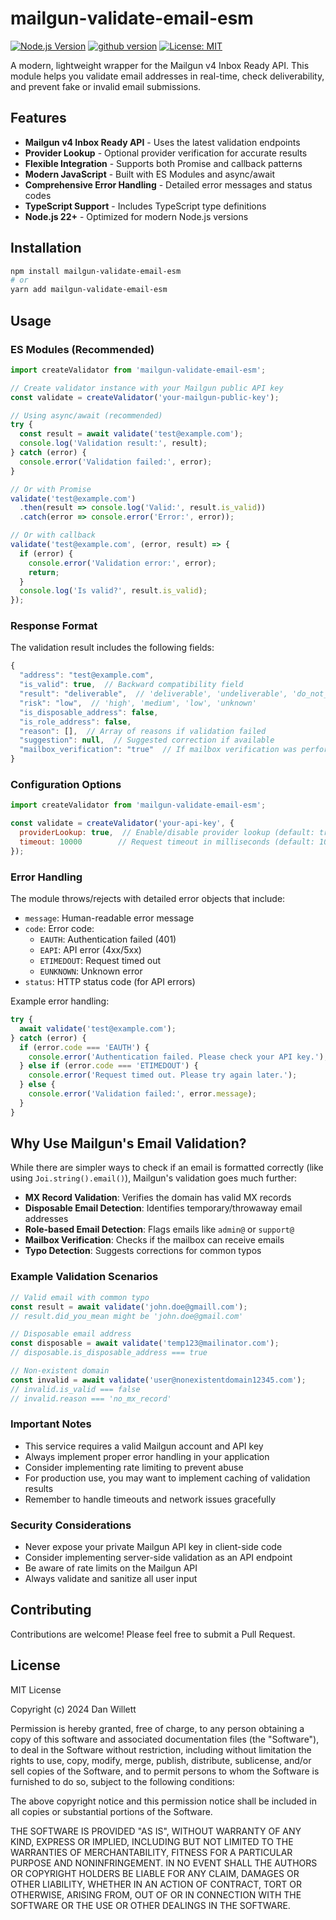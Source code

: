# mailgun-validate-email-esm

[![Node.js Version](https://img.shields.io/badge/node-%3E%3D22.0.0-brightgreen.svg)](https://nodejs.org/)
[![github version](https://badge.fury.io/gh/dan-willett%2Fmailgun-validate-email.svg)](https://badge.fury.io/gh/dan-willett%2Fmailgun-validate-email)
[![License: MIT](https://img.shields.io/badge/License-MIT-yellow.svg)](https://opensource.org/licenses/MIT)

A modern, lightweight wrapper for the Mailgun v4 Inbox Ready API. This module helps you validate email addresses in real-time, check deliverability, and prevent fake or invalid email submissions.

## Features

- **Mailgun v4 Inbox Ready API** - Uses the latest validation endpoints
- **Provider Lookup** - Optional provider verification for accurate results
- **Flexible Integration** - Supports both Promise and callback patterns
- **Modern JavaScript** - Built with ES Modules and async/await
- **Comprehensive Error Handling** - Detailed error messages and status codes
- **TypeScript Support** - Includes TypeScript type definitions
- **Node.js 22+** - Optimized for modern Node.js versions

## Installation

```sh
npm install mailgun-validate-email-esm
# or
yarn add mailgun-validate-email-esm
```

## Usage

### ES Modules (Recommended)

```javascript
import createValidator from 'mailgun-validate-email-esm';

// Create validator instance with your Mailgun public API key
const validate = createValidator('your-mailgun-public-key');

// Using async/await (recommended)
try {
  const result = await validate('test@example.com');
  console.log('Validation result:', result);
} catch (error) {
  console.error('Validation failed:', error);
}

// Or with Promise
validate('test@example.com')
  .then(result => console.log('Valid:', result.is_valid))
  .catch(error => console.error('Error:', error));

// Or with callback
validate('test@example.com', (error, result) => {
  if (error) {
    console.error('Validation error:', error);
    return;
  }
  console.log('Is valid?', result.is_valid);
});
```

### Response Format

The validation result includes the following fields:

```javascript
{
  "address": "test@example.com",
  "is_valid": true,  // Backward compatibility field
  "result": "deliverable",  // 'deliverable', 'undeliverable', 'do_not_send', 'catch_all', 'unknown'
  "risk": "low",  // 'high', 'medium', 'low', 'unknown'
  "is_disposable_address": false,
  "is_role_address": false,
  "reason": [],  // Array of reasons if validation failed
  "suggestion": null,  // Suggested correction if available
  "mailbox_verification": "true"  // If mailbox verification was performed
}
```

### Configuration Options

```javascript
import createValidator from 'mailgun-validate-email-esm';

const validate = createValidator('your-api-key', {
  providerLookup: true,  // Enable/disable provider lookup (default: true)
  timeout: 10000        // Request timeout in milliseconds (default: 10000)
});
```

### Error Handling

The module throws/rejects with detailed error objects that include:
- `message`: Human-readable error message
- `code`: Error code:
  - `EAUTH`: Authentication failed (401)
  - `EAPI`: API error (4xx/5xx)
  - `ETIMEDOUT`: Request timed out
  - `EUNKNOWN`: Unknown error
- `status`: HTTP status code (for API errors)

Example error handling:

```javascript
try {
  await validate('test@example.com');
} catch (error) {
  if (error.code === 'EAUTH') {
    console.error('Authentication failed. Please check your API key.');
  } else if (error.code === 'ETIMEDOUT') {
    console.error('Request timed out. Please try again later.');
  } else {
    console.error('Validation failed:', error.message);
  }
}
```


## Why Use Mailgun's Email Validation?

While there are simpler ways to check if an email is formatted correctly (like using `Joi.string().email()`), Mailgun's validation goes much further:

- **MX Record Validation**: Verifies the domain has valid MX records
- **Disposable Email Detection**: Identifies temporary/throwaway email addresses
- **Role-based Email Detection**: Flags emails like `admin@` or `support@`
- **Mailbox Verification**: Checks if the mailbox can receive emails
- **Typo Detection**: Suggests corrections for common typos

### Example Validation Scenarios

```javascript
// Valid email with common typo
const result = await validate('john.doe@gmaill.com');
// result.did_you_mean might be 'john.doe@gmail.com'

// Disposable email address
const disposable = await validate('temp123@mailinator.com');
// disposable.is_disposable_address === true

// Non-existent domain
const invalid = await validate('user@nonexistentdomain12345.com');
// invalid.is_valid === false
// invalid.reason === 'no_mx_record'
```

### Important Notes

- This service requires a valid Mailgun account and API key
- Always implement proper error handling in your application
- Consider implementing rate limiting to prevent abuse
- For production use, you may want to implement caching of validation results
- Remember to handle timeouts and network issues gracefully

### Security Considerations

- Never expose your private Mailgun API key in client-side code
- Consider implementing server-side validation as an API endpoint
- Be aware of rate limits on the Mailgun API
- Always validate and sanitize all user input


## Contributing

Contributions are welcome! Please feel free to submit a Pull Request.

## License

MIT License

Copyright (c) 2024 Dan Willett

Permission is hereby granted, free of charge, to any person obtaining a copy
of this software and associated documentation files (the "Software"), to deal
in the Software without restriction, including without limitation the rights
to use, copy, modify, merge, publish, distribute, sublicense, and/or sell
copies of the Software, and to permit persons to whom the Software is
furnished to do so, subject to the following conditions:

The above copyright notice and this permission notice shall be included in all
copies or substantial portions of the Software.

THE SOFTWARE IS PROVIDED "AS IS", WITHOUT WARRANTY OF ANY KIND, EXPRESS OR
IMPLIED, INCLUDING BUT NOT LIMITED TO THE WARRANTIES OF MERCHANTABILITY,
FITNESS FOR A PARTICULAR PURPOSE AND NONINFRINGEMENT. IN NO EVENT SHALL THE
AUTHORS OR COPYRIGHT HOLDERS BE LIABLE FOR ANY CLAIM, DAMAGES OR OTHER
LIABILITY, WHETHER IN AN ACTION OF CONTRACT, TORT OR OTHERWISE, ARISING FROM,
OUT OF OR IN CONNECTION WITH THE SOFTWARE OR THE USE OR OTHER DEALINGS IN THE
SOFTWARE.
